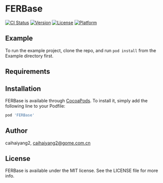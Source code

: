 # FERBase

[![CI Status](https://img.shields.io/travis/caihaiyang2/FERBase.svg?style=flat)](https://travis-ci.org/caihaiyang2/FERBase)
[![Version](https://img.shields.io/cocoapods/v/FERBase.svg?style=flat)](https://cocoapods.org/pods/FERBase)
[![License](https://img.shields.io/cocoapods/l/FERBase.svg?style=flat)](https://cocoapods.org/pods/FERBase)
[![Platform](https://img.shields.io/cocoapods/p/FERBase.svg?style=flat)](https://cocoapods.org/pods/FERBase)

## Example

To run the example project, clone the repo, and run `pod install` from the Example directory first.

## Requirements

## Installation

FERBase is available through [CocoaPods](https://cocoapods.org). To install
it, simply add the following line to your Podfile:

```ruby
pod 'FERBase'
```

## Author

caihaiyang2, caihaiyang2@gome.com.cn

## License

FERBase is available under the MIT license. See the LICENSE file for more info.
